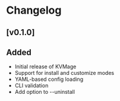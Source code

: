 # Changelog

## [v0.1.0]
## Added
- Initial release of KVMage
- Support for install and customize modes
- YAML-based config loading
- CLI validation
- Add option to --uninstall